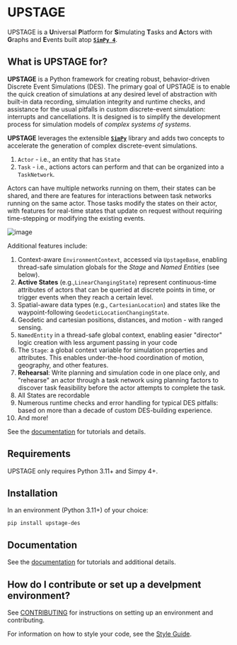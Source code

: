 # UPSTAGE

UPSTAGE is a **U**niversal **P**latform for **S**imulating
**T**asks and **A**ctors with **G**raphs and **E**vents built atop
[__`SimPy 4`__][simpy-repo].

## What is UPSTAGE for?

__UPSTAGE__ is a Python framework for creating robust, behavior-driven Discrete Event Simulations (DES). The primary goal of UPSTAGE is to enable the quick creation of simulations at any desired level of abstraction with built-in data recording, simulation integrity and runtime checks, and assistance for the usual pitfalls in custom discrete-event simulation: interrupts and cancellations. It is designed is to simplify the development process for simulation models of *complex systems of systems*.

__UPSTAGE__ leverages the extensible [__`SimPy`__][simpy-docs] library and adds two concepts to accelerate the generation of complex discrete-event simulations.

1. `Actor` - i.e., an entity that has `State`
2. `Task` - i.e., actions actors can perform and that can be organized into a `TaskNetwork`.

Actors can have multiple networks running on them, their states can be shared, and there are features for interactions between task networks running on the same actor. Those tasks modify the states on their actor, with features for real-time states that update on request without requiring time-stepping or modifying the existing events.

![image](docs/source/_static/upstage-flow.png)

Additional features include:

1. Context-aware `EnvironmentContext`, accessed via `UpstageBase`, enabling thread-safe simulation globals for the _Stage_ and _Named Entities_ (see below).
1. __Active States__ (e.g.,`LinearChangingState`) represent continuous-time attributes of actors that can be queried at discrete points in time, or trigger events when they reach a certain level.
1. Spatial-aware data types (e.g., `CartesianLocation`) and states like the waypoint-following `GeodeticLocationChangingState`.
1. Geodetic and cartesian positions, distances, and motion - with ranged sensing.
1. `NamedEntity` in a thread-safe global context, enabling easier "director" logic creation with less argument passing in your code
1. The `Stage`: a global context variable for simulation properties and attributes. This enables under-the-hood coordination of motion, geography, and other features.
1. __Rehearsal__: Write planning and simulation code in one place only, and "rehearse" an actor through a task network using planning factors to discover task feasibility before the actor attempts to complete the task.
1. All States are recordable
1. Numerous runtime checks and error handling for typical DES pitfalls: based on more than a decade of custom DES-building experience.
1. And more!

See the [documentation][upstage-docs] for tutorials and details.

## Requirements

UPSTAGE only requires Python 3.11+ and Simpy 4+.

## Installation

In an environment (Python 3.11+) of your choice:

```console
pip install upstage-des
```

## Documentation

See the [documentation][upstage-docs] for tutorials and additional details.

## How do I contribute or set up a develpment environment?

See [CONTRIBUTING][contributing] for instructions on setting up an environment and contributing.

For information on how to style your code, see the [Style Guide][style-guide].

[contributing]: ./CONTRIBUTING.md
[style-guide]: ./STYLE_GUIDE.md
[simpy-docs]: https://simpy.readthedocs.io/en/latest/
[simpy-repo]: https://gitlab.com/team-simpy/simpy/
[upstage-docs]: https://gtri.github.io/upstage
